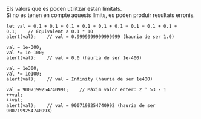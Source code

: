 Els valors que es poden utilitzar estan limitats.  
Si no es tenen en compte aquests límits, es poden produir resultats erronis.

	let val = 0.1 + 0.1 + 0.1 + 0.1 + 0.1 + 0.1 + 0.1 + 0.1 + 0.1 + 0.1;    // Equivalent a 0.1 * 10  
	alert(val);    // val = 0.9999999999999999 (hauria de ser 1.0)  
  
	val = 1e-300;  
	val *= 1e-100;  
	alert(val);    // val = 0.0 (hauria de ser 1e-400)  
  
	val = 1e300;  
	val *= 1e100;  
	alert(val);    // val = Infinity (hauria de ser 1e400)  
  
	val = 9007199254740991;    // Màxim valor enter: 2 ^ 53 - 1  
	++val;  
	++val;  
	alert(val);    // val = 9007199254740992 (hauria de ser 9007199254740993)